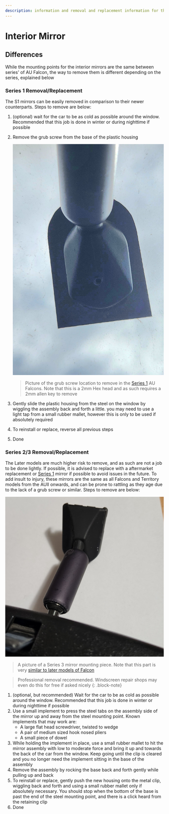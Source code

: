 ```yaml
---
description: information and removal and replacement information for the interior mirror. Also relevant to the BA/BF/FG Falcons and SX/SY/SZ Territorys
---
```


# Interior Mirror

## Differences

While the mounting points for the interior mirrors are the same between series' of AU Falcon, the way to remove them is different depending on the series, explained below

### Series 1 Removal/Replacement

The S1 mirrors can be easily removed in comparison to their newer counterparts. Steps to remove are below:

1. (optional) wait for the car to be as cold as possible around the window. Recommended that this job is done in winter or during nighttime if possible
1. Remove the grub screw from the base of the plastic housing
    
    ![S1 Interior Mirror Screw](./s1-mirror-screw.jpg)

    > Picture of the grub screw location to remove in the [Series 1](../../Miscellaneous/SeriesInformation/SeriesInformation.md#series-1) AU Falcons. Note that this is a 2mm Hex head and as such requires a 2mm allen key to remove

1. Gently slide the plastic housing from the steel on the window by wiggling the assembly back and forth a little. you may need to use a light tap from a small rubber mallet, however this is only to be used if absolutely required
1. To reinstall or replace, reverse all previous steps
1. Done

### Series 2/3 Removal/Replacement

The Later models are much higher risk to remove, and as such are not a job to be done lightly. If possible, it is advised to replace with a aftermarket replacement or [Series 1](../../Miscellaneous/SeriesInformation/SeriesInformation.md#series-1) mirror if possible to avoid issues in the future. To add insult to injury, these mirrors are the same as all Falcons and Territory models from the AUII onwards, and can be prone to rattling as they age due to the lack of a grub screw or similar. Steps to remove are below:

![Series 3 Mirror](./s3-mirror.jpg)
> A picture of a Series 3 mirror mounting piece. Note that this part is very [similar to later models of Falcon](../../Miscellaneous/PartsSharing/PartsSharing.md)

> Professional removal recommended. Windscreen repair shops may even do this for free if asked nicely
{: .block-note}

1. (optional, but recommended) Wait for the car to be as cold as possible around the window. Recommended that this job is done in winter or during nighttime if possible
1. Use a small implement to press the steel tabs on the assembly side of the mirror up and away from the steel mounting point. Known implements that may work are:
    - A large flat head screwdriver, twisted to wedge
    - A pair of medium sized hook nosed pliers
    - A small piece of dowel
1. While holding the implement in place, use a small rubber mallet to hit the mirror assembly with low to moderate force and bring it up and towards the back of the car from the window. Keep going until the clip is cleared and you no longer need the implement sitting in the base of the assembly
1. Remove the assembly by rocking the base back and forth gently while pulling up and back
1. To reinstall or replace, gently push the new housing onto the metal clip, wiggling back and forth and using a small rubber mallet only if absolutely necessary. You should stop when the bottom of the base is past the end of the steel mounting point, and there is a click heard from the retaining clip
1. Done